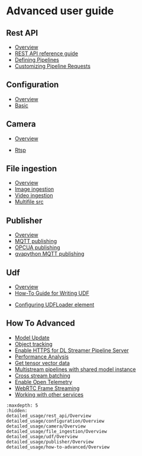 
# Advanced user guide

## Rest API
-   [Overview](./detailed_usage/rest_api/Overview.md)
-   [REST API reference guide](./detailed_usage/rest_api/restapi_reference_guide.md)
-   [Defining Pipelines](./detailed_usage/rest_api/defining_pipelines.md)
-   [Customizing Pipeline Requests](./detailed_usage/rest_api/customizing_pipeline_requests.md)

## Configuration
-   [Overview](./detailed_usage/configuration/Overview.md)
-   [Basic](./detailed_usage/configuration/basic.md)

## Camera
-   [Overview](./detailed_usage/camera/Overview.md)
<!-- -   [Generic plugin](./camera/generic_plugin_doc.md)
-   [GenICam GigE or USB3 Cameras](./camera/genicam.md)
-   [Basler](./camera/basler_doc.md) -->
-   [Rtsp](./detailed_usage/camera/rtsp.md)
<!-- -   [USB v4l2](./camera/usb.md)
-   [Xiris](./camera/xiris.md) -->

## File ingestion
-   [Overview](./detailed_usage/file_ingestion/Overview.md)
-   [Image ingestion](./detailed_usage/file_ingestion/image_ingestion.md)
-   [Video ingestion](./detailed_usage/file_ingestion/video_ingestion.md)
-   [Multifile src](./detailed_usage/file_ingestion/multifilesrc_doc.md)

## Publisher
-   [Overview](./detailed_usage/publisher/Overview.md)
-   [MQTT publishing](./detailed_usage/publisher/eis_mqtt_publish_doc.md)
-   [OPCUA publishing](./detailed_usage/publisher/opcua_publish_doc.md)
-   [gvapython MQTT publishing](./detailed_usage/publisher/gvapython_mqtt_publish.md)

## Udf
-   [Overview](./detailed_usage/udf/Overview.md)
-   [How-To Guide for Writing UDF](./detailed_usage/udf/UDF_writing_guide.md)
<!-- -   [Anomalib](./udf/anomalib_doc.md) -->
-   [Configuring UDFLoader element](./detailed_usage/udf/configuring_udfloader.md)

## How To Advanced
-   [Model Update](./detailed_usage/how-to-advanced/model_update/dlstreamer_pipeline_server_model_update.md)
-   [Object tracking](./detailed_usage/how-to-advanced/object_tracking/object_tracking.md)
-   [Enable HTTPS for DL Streamer Pipeline Server](./detailed_usage/how-to-advanced/https/dlstreamer_pipeline_server_https.md)
-   [Performance Analysis](./detailed_usage/how-to-advanced/performance/Processing-Latency.md)
-   [Get tensor vector data](./detailed_usage/how-to-advanced/get-tensor-vector-data.md)
-   [Multistream pipelines with shared model instance](./detailed_usage/how-to-advanced/multistream-pipelines.md)
-   [Cross stream batching](./detailed_usage/how-to-advanced/cross-stream-batching.md)
-   [Enable Open Telemetry](./detailed_usage/how-to-advanced/enable-open-telemetry.md)
-   [WebRTC Frame Streaming](./detailed_usage/how-to-advanced/webrtc-frame-streaming.md)
-   [Working with other services](./detailed_usage/how-to-advanced/work-with-other-services.md)


```{toctree}
:maxdepth: 5
:hidden:
detailed_usage/rest_api/Overview
detailed_usage/configuration/Overview
detailed_usage/camera/Overview
detailed_usage/file_ingestion/Overview
detailed_usage/udf/Overview
detailed_usage/publisher/Overview
detailed_usage/how-to-advanced/Overview
```
   